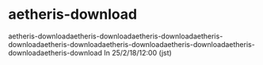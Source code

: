 # aetheris-download
aetheris-downloadaetheris-downloadaetheris-downloadaetheris-downloadaetheris-downloadaetheris-downloadaetheris-downloadaetheris-downloadaetheris-download
In 25/2/18/12:00 (jst)
